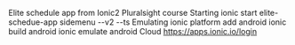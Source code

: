 Elite schedule app from Ionic2 Pluralsight course
Starting
ionic start elite-schedue-app sidemenu --v2 --ts
Emulating
ionic platform add android
ionic build android
ionic emulate android
Cloud
https://apps.ionic.io/login


